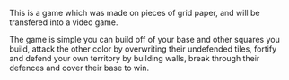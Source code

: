 This is a game which was made on pieces of grid paper, and will be transfered into a video game.


The game is simple you can build off of your base and other squares you build, attack the other color by overwriting their undefended tiles, fortify and defend your own territory by building walls, break through their defences and cover their base to win.